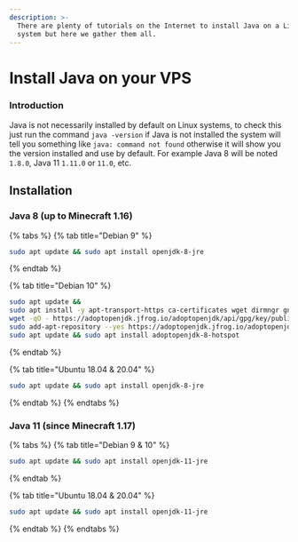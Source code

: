```yaml
---
description: >-
  There are plenty of tutorials on the Internet to install Java on a Linux
  system but here we gather them all.
---
```


# Install Java on your VPS

### Introduction

Java is not necessarily installed by default on Linux systems, to check this just run the command `java -version` if Java is not installed the system will tell you something like `java: command not found` otherwise it will show you the version installed and use by default. For example Java 8 will be noted `1.8.0`, Java 11 `1.11.0` or `11.0`, etc.

## Installation

### Java 8 \(up to Minecraft 1.16\)

{% tabs %}
{% tab title="Debian 9" %}
```bash
sudo apt update && sudo apt install openjdk-8-jre
```
{% endtab %}

{% tab title="Debian 10" %}
```bash
sudo apt update &&
sudo apt install -y apt-transport-https ca-certificates wget dirmngr gnupg software-properties-common &&
wget -qO - https://adoptopenjdk.jfrog.io/adoptopenjdk/api/gpg/key/public | sudo apt-key add - &&
sudo add-apt-repository --yes https://adoptopenjdk.jfrog.io/adoptopenjdk/deb/ &&
sudo apt update && sudo apt install adoptopenjdk-8-hotspot
```
{% endtab %}

{% tab title="Ubuntu 18.04 & 20.04" %}
```bash
sudo apt update && sudo apt install openjdk-8-jre
```
{% endtab %}
{% endtabs %}

### Java 11 \(since Minecraft 1.17\)

{% tabs %}
{% tab title="Debian 9 & 10" %}
```bash
sudo apt update && sudo apt install openjdk-11-jre
```
{% endtab %}

{% tab title="Ubuntu 18.04 & 20.04" %}
```bash
sudo apt update && sudo apt install openjdk-11-jre
```
{% endtab %}
{% endtabs %}

